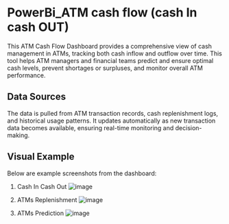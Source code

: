 # PowerBi_ATM cash flow (cash In cash OUT)

This ATM Cash Flow Dashboard provides a comprehensive view of cash management in ATMs, tracking both cash inflow and outflow over time. This tool helps ATM managers and financial teams predict and ensure optimal cash levels, prevent shortages or surpluses, and monitor overall ATM performance.

## Data Sources
The data is pulled from ATM transaction records, cash replenishment logs, and historical usage patterns. It updates automatically as new transaction data becomes available, ensuring real-time monitoring and decision-making.

## Visual Example
Below are example screenshots from the dashboard:
1. Cash In Cash Out
![image](https://github.com/user-attachments/assets/7da6b6cd-6c77-4535-9943-b59ba45b58ec)

3. ATMs Replenishment
![image](https://github.com/user-attachments/assets/f8b78d65-65fb-44a7-85d2-7ce37adf5e55)

5. ATMs Prediction
![image](https://github.com/user-attachments/assets/159458df-c744-4195-b954-19fc74a4db45)

